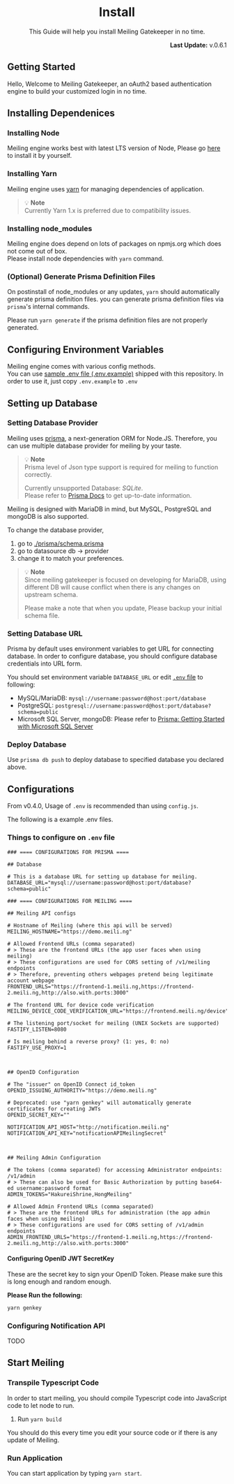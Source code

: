 <h1 align="center">Install</h1>
<p align="center">This Guide will help you install Meiling Gatekeeper in no time.</p>
<p align="right"><b>Last Update:</b> v.0.6.1</p>

## Getting Started
Hello, Welcome to Meiling Gatekeeper, an oAuth2 based authentication engine to build your customized login in no time.

## Installing Dependenices
### Installing Node
Meiling engine works best with latest LTS version of Node, Please go [here](https://nodejs.org/en/) to install it by yourself.

### Installing Yarn
Meiling engine uses [yarn](https://yarnpkg.com) for managing dependencies of application.  

> 💡 **Note**  
> Currently Yarn 1.x is preferred due to compatibility issues. 

### Installing node_modules
Meiling engine does depend on lots of packages on npmjs.org which does not come out of box.  
Please install node dependencies with `yarn` command.  

### (Optional) Generate Prisma Definition Files
On postinstall of node_modules or any updates, `yarn` should automatically generate prisma definition files. you can generate prisma definition files via `prisma`'s internal commands.  

Please run `yarn generate` if the prisma definition files are not properly generated.  

## Configuring Environment Variables
Meiling engine comes with various config methods.  
You can use [sample .env file (.env.example)](/.env.example) shipped with this repository. In order to use it, just copy `.env.example` to `.env`

## Setting up Database

### Setting Database Provider
Meiling uses [prisma](https://prisma.io), a next-generation ORM for Node.JS. Therefore, you can use multiple database provider for meiling by your taste.
  
> 💡 **Note**  
> Prisma level of Json type support is required for meiling to function correctly.
> 
> Currently unsupported Database: *SQLite*.  
> Please refer to [Prisma Docs](https://www.prisma.io/docs/reference/api-reference/prisma-schema-reference/#json) to get up-to-date information.

Meiling is designed with MariaDB in mind, but MySQL, PostgreSQL and mongoDB is also supported.

To change the database provider,  
1. go to [./prisma/schema.prisma](./prisma/schema.prisma)
2. go to datasource db -> provider
3. change it to match your preferences.

> 💡 **Note**  
> Since meiling gatekeeper is focused on developing for MariaDB, using different DB will cause conflict when there is any changes on upstream schema.
> 
> Please make a note that when you update, Please backup your initial schema file.


### Setting Database URL
Prisma by default uses environment variables to get URL for connecting database. In order to configure database, you should configure database credentials into URL form.  

You should set environment variable `DATABASE_URL` or edit [`.env` file](/.env) to following:
* MySQL/MariaDB: `mysql://username:password@host:port/database`
* PostgreSQL: `postgresql://username:password@host:port/database?schema=public`
* Microsoft SQL Server, mongoDB: Please refer to [Prisma: Getting Started with Microsoft SQL Server](https://www.prisma.io/docs/concepts/components/preview-features/sql-server/sql-server-start-from-scratch-typescript#connect-your-database)

### Deploy Database
Use `prisma db push` to deploy database to specified database you declared above.

## Configurations
From v0.4.0, Usage of `.env` is recommended than using `config.js`.  

The following is a example .env files.

### Things to configure on `.env` file
```env
### ==== CONFIGURATIONS FOR PRISMA ====

## Database

# This is a database URL for setting up database for meiling.
DATABASE_URL="mysql://username:password@host:port/database?schema=public"

### ==== CONFIGURATIONS FOR MEILING ==== 

## Meiling API configs

# Hostname of Meiling (where this api will be served)
MEILING_HOSTNAME="https://demo.meili.ng"

# Allowed Frontend URLs (comma separated)
# > These are the frontend URLs (the app user faces when using meiling)
# > These configurations are used for CORS setting of /v1/meiling endpoints
# > Therefore, preventing others webpages pretend being legitimate account webpage
FRONTEND_URLS="https://frontend-1.meili.ng,https://frontend-2.meili.ng,http://also.with.ports:3000"

# The frontend URL for device code verification
MEILING_DEVICE_CODE_VERIFICATION_URL="https://frontend.meili.ng/device"

# The listening port/socket for meiling (UNIX Sockets are supported)
FASTIFY_LISTEN=8080

# Is meiling behind a reverse proxy? (1: yes, 0: no)
FASTIFY_USE_PROXY=1



## OpenID Configuration

# The "issuer" on OpenID Connect id_token
OPENID_ISSUING_AUTHORITY="https://demo.meili.ng"

# Deprecated: use "yarn genkey" will automatically generate certificates for creating JWTs
OPENID_SECRET_KEY=""

NOTIFICATION_API_HOST="http://notification.meili.ng"
NOTIFICATION_API_KEY="notificationAPIMeilingSecret"



## Meiling Admin Configuration

# The tokens (comma separated) for accessing Administrator endpoints: /v1/admin
# > These can also be used for Basic Authorization by putting base64-ed username:password format
ADMIN_TOKENS="HakureiShrine,HongMeiling"

# Allowed Admin Frontend URLs (comma separated)
# > These are the frontend URLs for administration (the app admin faces when using meiling)
# > These configurations are used for CORS setting of /v1/admin endpoints
ADMIN_FRONTEND_URLS="https://frontend-1.meili.ng,https://frontend-2.meili.ng,http://also.with.ports:3000"

```

#### Configuring OpenID JWT SecretKey
These are the secret key to sign your OpenID Token. Please make sure this is long enough and random enough.

**Please Run the following:**  
```bash
yarn genkey
```


### Configuring Notification API
TODO

## Start Meiling

### Transpile Typescript Code
In order to start meiling, you should compile Typescript code into JavaScript code to let node to run.  

1. Run `yarn build`

You should do this every time you edit your source code or if there is any update of Meiling.

### Run Application
You can start application by typing `yarn start`.  

